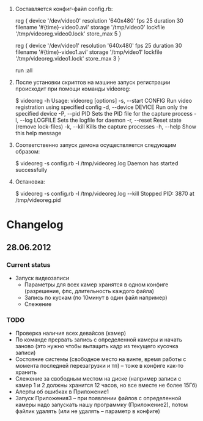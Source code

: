 1. Составляется конфиг-файл config.rb:

	reg {
	  device	  '/dev/video0'
	  resolution  '640x480'
	  fps		  25
	  duration	  30
	  filename	  '#{time}-video0.avi'
	  storage	  '/tmp/video0'
	  lockfile	  '/tmp/videoreg.video0.lock'
	  store_max   5
	}

	reg {
	  device      '/dev/video1'
	  resolution  '640x480'
	  fps         25
	  duration    30
	  filename    '#{time}-video1.avi'
	  storage     '/tmp/video1'
	  lockfile    '/tmp/videoreg.video1.lock'
	  store_max   3
	}

	run :all

1. После установки скриптов на машине запуск регистрации происходит при помощи команды videoreg:

	$ videoreg -h
	Usage: videoreg [options]
	   -s, --start CONFIG               Run video registration using specified config
	   -d, --device DEVICE              Run only the specified device
	   -P, --pid PID                    Sets the PID file for the capture process
	   -l, --log LOGFILE                Sets the logfile for daemon
	   -r, --reset                      Reset state (remove lock-files)
	   -k, --kill                       Kills the capture processes
	   -h, --help                       Show this help message

1. Соответственно запуск демона осуществляется следующим образом:

	$ videoreg -s config.rb -l /tmp/videoreg.log
	Daemon has started successfully

1. Остановка:

	$ videoreg -s config.rb -l /tmp/videoreg.log --kill
	Stopped PID: 3870 at /tmp/videoreg.pid

# Changelog

## 28.06.2012
### Current status
* Запуск видеозаписи
    * Параметры для всех камер хранятся в одном конфиге (разрешение, фпс, длительность каждого файла)
    * Запись по кускам (по 10минут в один файл например)
    * Слежение

### TODO
* Проверка наличия всех девайсов (камер)
* По команде прервать запись с определенной камеры и начать заново (это нужно чтобы вытащить кадр из текущего кусочка записи)
* Состояние системы (свободное место на винте, время работы с момента последней перезагрузки и тп) – тоже в конфиге как-то хранить
* Слежение за свободным местом на диске (например записи с камер 1 и 2 должны хранится 12 часов, но все вместе не более 15Гб)
* Алерты об ошибках в Приложение1
* Запуск Приложения3 – при появлении файлов с определенной камеры надо запускать нашу программку (Приложение2), потом файлик удалять (или не удалять – параметр в конфиге)